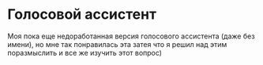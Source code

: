 # Голосовой ассистент
Моя пока еще недоработанная версия голосового ассистента (даже без имени), 
но мне так понравилась эта затея что я решил
над этим поразмыслить и все же изучить этот вопрос)